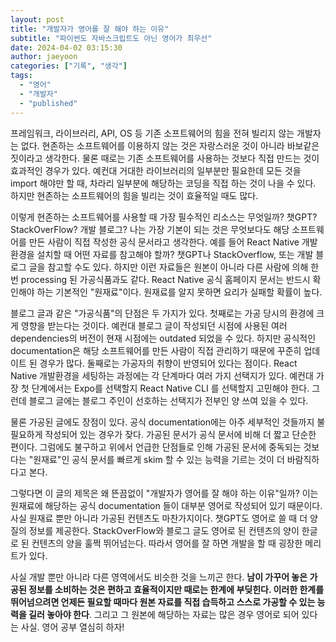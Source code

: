 ```yaml
---
layout: post
title: "개발자가 영어를 잘 해야 하는 이유"
subtitle: "파이썬도 자바스크립트도 아닌 영어가 최우선"
date: 2024-04-02 03:15:30
author: jaeyoon
categories: ["기록", "생각"]
tags:
  - "영어"
  - "개발자"
  - "published"
---
```


프레임워크, 라이브러리, API, OS 등 기존 소프트웨어의 힘을 전혀 빌리지 않는 개발자는 없다. 현존하는 소프트웨어를 이용하지 않는 것은 자랑스러운 것이 아니라 바보같은 짓이라고 생각한다. 물론 때로는 기존 소프트웨어를 사용하는 것보다 직접 만드는 것이 효과적인 경우가 있다. 예컨대 거대한 라이브러리의 일부분만 필요한데 모든 것을 import 해야만 할 때, 차라리 일부분에 해당하는 코딩을 직접 하는 것이 나을 수 있다. 하지만 현존하는 소프트웨어의 힘을 빌리는 것이 효율적일 때도 많다.

이렇게 현존하는 소프트웨어를 사용할 때 가장 필수적인 리소스는 무엇일까? 챗GPT? StackOverFlow? 개발 블로그? 나는 가장 기본이 되는 것은 무엇보다도 해당 소프트웨어를 만든 사람이 직접 작성한 공식 문서라고 생각한다. 예를 들어 React Native 개발환경을 설치할 때 어떤 자료를 참고해야 할까? 챗GPT나 StackOverflow, 또는 개발 블로그 글을 참고할 수도 있다. 하지만 이런 자료들은 원본이 아니라 다른 사람에 의해 한 번 processing 된 가공식품과도 같다. React Native 공식 홈페이지 문서는 반드시 확인해야 하는 기본적인 "원재료"이다. 원재료를 알지 못하면 요리가 실패할 확률이 높다.

블로그 글과 같은 "가공식품"의 단점은 두 가지가 있다. 첫째로는 가공 당시의 환경에 크게 영향을 받는다는 것이다. 예컨대 블로그 글이 작성되던 시점에 사용된 여러 dependencies의 버전이 현재 시점에는 outdated 되었을 수 있다. 하지만 공식적인 documentation은 해당 소프트웨어를 만든 사람이 직접 관리하기 때문에 꾸준히 업데이트 된 경우가 많다. 둘째로는 가공자의 취향이 반영되어 있다는 점이다. React Native 개발환경을 세팅하는 과정에는 각 단계마다 여러 가지 선택지가 있다. 예컨대 가장 첫 단계에서는 Expo를 선택할지 React Native CLI 를 선택할지 고민해야 한다. 그런데 블로그 글에는 블로그 주인이 선호하는 선택지가 전부인 양 쓰여 있을 수 있다.

물론 가공된 글에도 장점이 있다. 공식 documentation에는 아주 세부적인 것들까지 불필요하게 작성되어 있는 경우가 잦다. 가공된 문서가 공식 문서에 비해 더 짧고 단순한 편이다. 그럼에도 불구하고 위에서 언급한 단점들로 인해 가공된 문서에 중독되는 것보다는 "원재료"인 공식 문서를 빠르게 skim 할 수 있는 능력을 기르는 것이 더 바람직하다고 본다.

그렇다면 이 글의 제목은 왜 뜬끔없이 "개발자가 영어를 잘 해야 하는 이유"일까? 이는 원재료에 해당하는 공식 documentation 들이 대부분 영어로 작성되어 있기 때문이다. 사실 원재료 뿐만 아니라 가공된 컨텐츠도 마찬가지이다. 챗GPT도 영어로 쓸 때 더 양질의 정보를 제공한다. StackOverFlow와 블로그 글도 영어로 된 컨텐츠의 양이 한글로 된 컨텐츠의 양을 훌쩍 뛰어넘는다. 따라서 영어를 잘 하면 개발을 할 때 굉장한 메리트가 있다.

사실 개발 뿐만 아니라 다른 영역에서도 비슷한 것을 느끼곤 한다. **남이 가꾸어 놓은 가공된 정보를 소비하는 것은 편하고 효율적이지만 때로는 한계에 부딪힌다. 이러한 한계를 뛰어넘으려면 언제든 필요할 때마다 원본 자료를 직접 습득하고 스스로 가공할 수 있는 능력을 길러 놓아야 한다**. 그리고 그 원본에 해당하는 자료는 많은 경우 영어로 되어 있다는 사실. 영어 공부 열심히 하자!
